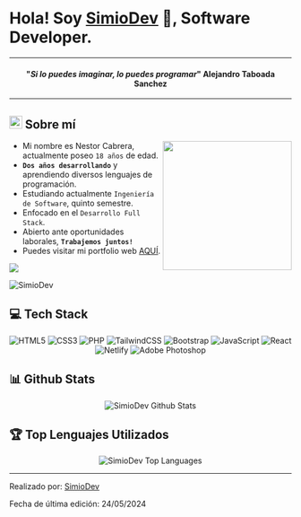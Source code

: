 # Hola! Soy <a href="https://664835a7abb34a86a1c6e420--courageous-creponne-04012b.netlify.app" target="blank">SimioDev</a> 🐒, Software Developer. 



<hr>
<span align="center">
  <span>
    <h4 align="center">"<em>Si lo puedes imaginar, lo puedes programar</em>"
      <span align="center">Alejandro Taboada Sanchez</span>
    </h4>
  </span>
</span>
<hr>



## <picture><img src = "https://github.com/7oSkaaa/7oSkaaa/blob/main/Images/about_me.gif?raw=true" width = 23px></picture> Sobre mí

<picture> <img align="right" src="https://github.com/7oSkaaa/7oSkaaa/blob/main/Images/Right_Side.gif?raw=true" width = 230px></picture>

- Mi nombre es Nestor Cabrera, actualmente poseo `18 años` de edad.
- <strong>`Dos años desarrollando`</strong> y aprendiendo diversos lenguajes de programación.
- Estudiando actualmente `Ingeniería de Software`, quinto semestre.
- Enfocado en el `Desarrollo Full Stack`.
- Abierto ante oportunidades laborales, <strong>`Trabajemos juntos!`</strong>
- Puedes visitar mi portfolio web <a href="https://664835a7abb34a86a1c6e420--courageous-creponne-04012b.netlify.app" target="blank">AQUÍ</a>.

<a href="mailto:nestcdev@gmail.com" target="blank"><img align="center" src="https://img.shields.io/badge/nestcdev@gmail.com-D14836?style=for-the-badge&logo=gmail&logoColor=white" /></a>
<p><img src="https://komarev.com/ghpvc/?username=SimioDev&label=Visitas%20al%20Perfil&color=8861D6&style=for-the-badge&logo=star" alt="SimioDev" style="padding-right:20px;" /></p>

## 💻 Tech Stack

<div align="center">
  
![HTML5](https://img.shields.io/badge/html5-%23E34F26.svg?style=for-the-badge&logo=html5&logoColor=white) ![CSS3](https://img.shields.io/badge/css3-%231572B6.svg?style=for-the-badge&logo=css3&logoColor=white) ![PHP](https://img.shields.io/badge/php-%23323330.svg?style=for-the-badge&logo=php&logoColor=%C2B2E2) ![TailwindCSS](https://img.shields.io/badge/tailwindcss-%2338B2AC.svg?style=for-the-badge&logo=tailwind-css&logoColor=white) ![Bootstrap](https://img.shields.io/badge/bootstrap-%23563D7C.svg?style=for-the-badge&logo=bootstrap&logoColor=white) ![JavaScript](https://img.shields.io/badge/javascript-%23323330.svg?style=for-the-badge&logo=javascript&logoColor=%23F7DF1E) ![React](https://img.shields.io/badge/react-%2320232a.svg?style=for-the-badge&logo=react&logoColor=%2361DAFB) ![Netlify](https://img.shields.io/badge/netlify-%23000000.svg?style=for-the-badge&logo=netlify&logoColor=#00C7B7) ![Adobe Photoshop](https://img.shields.io/badge/adobephotoshop-%2331A8FF.svg?style=for-the-badge&logo=adobephotoshop&logoColor=white)

</div>

  
## 📊 Github Stats

<div align="center">
<img align="center" src="https://github-readme-stats.vercel.app/api?username=SimioDev&include_all_commits=true&count_private=true&show_icons=true&line_height=30&title_color=CDB4DB&icon_color=CDB4DB&text_color=D3D3D3&bg_color=0A0A0A" alt="SimioDev Github Stats">
</div>

## 🏆 Top Lenguajes Utilizados
<div align="center">
<img src="https://github-readme-stats.vercel.app/api/top-langs/?username=SimioDev&layout=compact&theme=dark&bg_color=0A0A0A" alt="SimioDev Top Languages"/>
</div>

------

Realizado por: [SimioDev](https://github.com/SimioDev)

Fecha de última edición: 24/05/2024

